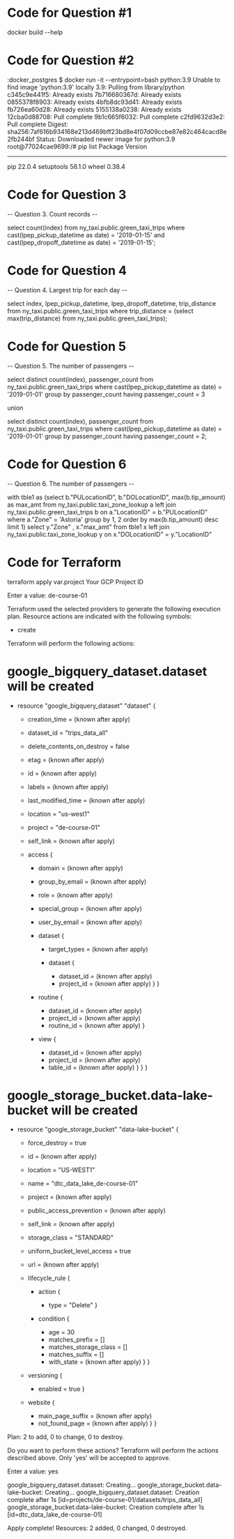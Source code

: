 # Code for Question #1

docker build --help

<!-- ######################################################################################################### -->

# Code for Question #2

:docker_postgres $ docker run -it --entrypoint=bash python:3.9
Unable to find image 'python:3.9' locally
3.9: Pulling from library/python
c345c9e441f5: Already exists
7b716680367d: Already exists
0855378f8903: Already exists
4bfb8dc93d41: Already exists
fb726ea60d28: Already exists
5155138a0238: Already exists
12cba0d88708: Pull complete
9b1c665f6032: Pull complete
c2fd9632d3e2: Pull complete
Digest: sha256:7af616b934168e213d469bff23bd8e4f07d09ccbe87e82c464cacd8e2fb244bf
Status: Downloaded newer image for python:3.9
root@77024cae9699:/# pip list
Package Version

---

pip 22.0.4
setuptools 58.1.0
wheel 0.38.4


<!-- ######################################################################################################### -->

# Code for Question 3

-- Question 3. Count records --

select count(index)
from ny_taxi.public.green_taxi_trips
where cast(lpep_pickup_datetime as date) = '2019-01-15'
  and cast(lpep_dropoff_datetime as date) = '2019-01-15';

<!-- ######################################################################################################### -->

# Code for Question 4

-- Question 4. Largest trip for each day --

select index, lpep_pickup_datetime, lpep_dropoff_datetime, trip_distance
from ny_taxi.public.green_taxi_trips
where trip_distance = (select max(trip_distance) from ny_taxi.public.green_taxi_trips);

<!-- ######################################################################################################### -->

# Code for Question 5

-- Question 5. The number of passengers --

select distinct count(index), passenger_count
from ny_taxi.public.green_taxi_trips
where cast(lpep_pickup_datetime as date) = '2019-01-01'
group by passenger_count
having passenger_count = 3

union

select distinct count(index), passenger_count
from ny_taxi.public.green_taxi_trips
where cast(lpep_pickup_datetime as date) = '2019-01-01'
group by passenger_count
having passenger_count = 2;

<!-- ######################################################################################################### -->

# Code for Question 6

-- Question 6. The number of passengers --

with tble1 as (select b."PULocationID", b."DOLocationID", max(b.tip_amount) as max_amt
             from ny_taxi.public.taxi_zone_lookup a
                      left join ny_taxi.public.green_taxi_trips b
                                on a."LocationID" = b."PULocationID"
             where a."Zone" = 'Astoria'
             group by 1, 2
             order by max(b.tip_amount) desc
             limit 1)
select  y."Zone" , x."max_amt" from tble1 x
left join ny_taxi.public.taxi_zone_lookup y
on x."DOLocationID" = y."LocationID"


<!-- ######################################################################################################### -->


# Code for Terraform

terraform apply
var.project
  Your GCP Project ID

  Enter a value: de-course-01


Terraform used the selected providers to generate the following execution
plan. Resource actions are indicated with the following symbols:
  + create

Terraform will perform the following actions:

  # google_bigquery_dataset.dataset will be created
  + resource "google_bigquery_dataset" "dataset" {
      + creation_time              = (known after apply)
      + dataset_id                 = "trips_data_all"
      + delete_contents_on_destroy = false
      + etag                       = (known after apply)
      + id                         = (known after apply)
      + labels                     = (known after apply)
      + last_modified_time         = (known after apply)
      + location                   = "us-west1"
      + project                    = "de-course-01"
      + self_link                  = (known after apply)

      + access {
          + domain         = (known after apply)
          + group_by_email = (known after apply)
          + role           = (known after apply)
          + special_group  = (known after apply)
          + user_by_email  = (known after apply)

          + dataset {
              + target_types = (known after apply)

              + dataset {
                  + dataset_id = (known after apply)
                  + project_id = (known after apply)
                }
            }

          + routine {
              + dataset_id = (known after apply)
              + project_id = (known after apply)
              + routine_id = (known after apply)
            }

          + view {
              + dataset_id = (known after apply)
              + project_id = (known after apply)
              + table_id   = (known after apply)
            }
        }
    }

  # google_storage_bucket.data-lake-bucket will be created
  + resource "google_storage_bucket" "data-lake-bucket" {
      + force_destroy               = true
      + id                          = (known after apply)
      + location                    = "US-WEST1"
      + name                        = "dtc_data_lake_de-course-01"
      + project                     = (known after apply)
      + public_access_prevention    = (known after apply)
      + self_link                   = (known after apply)
      + storage_class               = "STANDARD"
      + uniform_bucket_level_access = true
      + url                         = (known after apply)

      + lifecycle_rule {
          + action {
              + type = "Delete"
            }

          + condition {
              + age                   = 30
              + matches_prefix        = []
              + matches_storage_class = []
              + matches_suffix        = []
              + with_state            = (known after apply)
            }
        }

      + versioning {
          + enabled = true
        }

      + website {
          + main_page_suffix = (known after apply)
          + not_found_page   = (known after apply)
        }
    }

Plan: 2 to add, 0 to change, 0 to destroy.

Do you want to perform these actions?
  Terraform will perform the actions described above.
  Only 'yes' will be accepted to approve.

  Enter a value: yes

google_bigquery_dataset.dataset: Creating...
google_storage_bucket.data-lake-bucket: Creating...
google_bigquery_dataset.dataset: Creation complete after 1s [id=projects/de-course-01/datasets/trips_data_all]
google_storage_bucket.data-lake-bucket: Creation complete after 1s [id=dtc_data_lake_de-course-01]

Apply complete! Resources: 2 added, 0 changed, 0 destroyed.